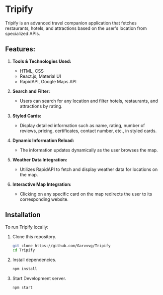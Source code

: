 # Tripify

Tripify is an advanced travel companion application that fetches restaurants, hotels, and attractions based on the user's location from specialized APIs.

## Features:

1. **Tools & Technologies Used:**

   - HTML, CSS
   - React.js, Material UI
   - RapidAPI, Google Maps API

2. **Search and Filter:**

   - Users can search for any location and filter hotels, restaurants, and attractions by rating.

3. **Styled Cards:**

   - Display detailed information such as name, rating, number of reviews, pricing, certificates, contact number, etc., in styled cards.

4. **Dynamic Information Reload:**

   - The information updates dynamically as the user browses the map.

5. **Weather Data Integration:**

   - Utilizes RapidAPI to fetch and display weather data for locations on the map.

6. **Interactive Map Integration:**
   - Clicking on any specific card on the map redirects the user to its corresponding website.

## Installation

To run Tripify locally:

1. Clone this repository.

   ```bash
   git clone https://github.com/Garvvvg/Tripify
   cd Tripify

   ```

2. Install dependencies.

   ```bash
   npm install

   ```

3. Start Development server.
   ```bash
   npm start
   ```

